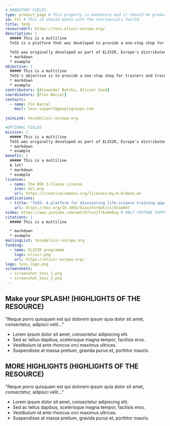 ```yaml
---
# MANDATORY FIELDS
type: product_page # This property is mandatory and it should be product_page
id: ttt # This id should match with the testimonials ToolId
title: TeSS
resourceUrl: https://tess.elixir-europe.org/
description: |
  ##### This is a multiline 
  TeSS is a platform that was developed to provide a one-stop shop for trainers and trainees to discover online information and content, including training materials, events and interactive tutorials.   For training providers, TeSS provides opportunities to promote training events and news, and to contribute to a growing catalogue of materials; for trainers, the portal offers an environment for       sharing materials and event information; for trainees, it offers a convenient gateway via which to identify relevant training events and resources, and to perform specific, guided analysis tasks via   customised training workflows.

  TeSS was originally developed as part of ELIXIR, Europe's distributed infrastructure for life-science data. One of the goals of ELIXIR is to train research scientists to better use available    computational infrastructures to address critical research questions. This requires access both to face-to-face training opportunities and to disparate training materials and resources, currently   dispersed across Europe.
  * markdown
  * example
objective: |
  ##### This is a multiline
  TeSS's objective is to provide a one-stop shop for trainers and trainees to discover online information and content, including training materials, events and interactive tutorials
  * markdown
  * example 
contributors: [Alexander Botzki, Olivier Sand]
coordinators: [Finn Baccal]
contacts:
  - name: Fin Baccal
    mail: tess-support@googlegroups.com
  
joinLink: tess@elixir-europe.org

#OPTIONAL FIELDS
mission: |
  ##### This is a multiline
  TeSS was originally developed as part of ELIXIR, Europe's distributed infrastructure for life-science data. One of the goals of ELIXIR is to train research scientists to better use available computational infrastructures to address critical research questions. This requires access both to face-to-face training opportunities and to disparate training materials and resources, currently dispersed across Europe.
  * markdown
  * example
benefit: |
  ##### This is a multiline
  A lot!
  * markdown
  * example
licenses:
  - name: The BSD 3-Clause License
    icon: mit.png
    url: https://creativecommons.org/licenses/by/4.0/deed.en
publications:
  - title: "TeSS: A platform for discovering life-science training opportunities"
    url: https://doi.org/10.1093/bioinformatics/btaa047
video: https://www.youtube.com/watch?v=zjfrEa9o6zg # ONLY YOUTUBE SUPPORTED AT THIS MOMENT
citations: |
  ##### This is a multiline

  * markdown
  * example
mailingList: tess@elixir-europe.org
funding:
  - name: ELIXIR programme
    logo: elixir.png
    url: https://elixir-europe.org/ 
logo: tess_logo.png
screenshots:
  - screenshot_tess_1.png
  - screenshot_tess_2.png
---
```


## Make your SPLASH! (HIGHLIGHTS OF THE RESOURCE)

"Neque porro quisquam est qui dolorem ipsum quia dolor sit amet, consectetur, adipisci velit..."

* Lorem ipsum dolor sit amet, consectetur adipiscing elit.
* Sed ac tellus dapibus, scelerisque magna tempor, facilisis eros.
* Vestibulum id ante rhoncus orci maximus ultrices.
* Suspendisse at massa pretium, gravida purus et, porttitor mauris.

## MORE HIGHLIGHTS (HIGHLIGHTS OF THE RESOURCE)

"Neque porro quisquam est qui dolorem ipsum quia dolor sit amet, consectetur, adipisci velit..."

* Lorem ipsum dolor sit amet, consectetur adipiscing elit.
* Sed ac tellus dapibus, scelerisque magna tempor, facilisis eros.
* Vestibulum id ante rhoncus orci maximus ultrices.
* Suspendisse at massa pretium, gravida purus et, porttitor mauris.
